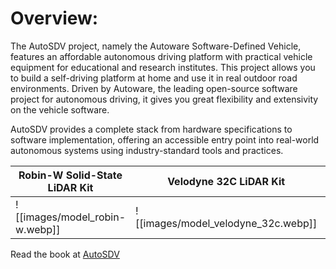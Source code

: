 
# Overview: 

The AutoSDV project, namely the Autoware Software-Defined Vehicle, features an affordable autonomous driving platform with practical vehicle equipment for educational and research institutes. This project allows you to build a self-driving platform at home and use it in real outdoor road environments. Driven by Autoware, the leading open-source software project for autonomous driving, it gives you great flexibility and extensivity on the vehicle software.

AutoSDV provides a complete stack from hardware specifications to software implementation, offering an accessible entry point into real-world autonomous systems using industry-standard tools and practices.

| Robin-W Solid-State LiDAR Kit | Velodyne 32C LiDAR Kit   | Cube1 LiDAR + MOXA 5G Kit | 
| ----------------------- | ----------------------- | ----------------------- |
| ![[images/model_robin-w.webp]] | ![[images/model_velodyne_32c.webp]] | ![[images/model_cube1_moxa-5g.webp]] | 

Read the book at [AutoSDV](https://newslabntu.github.io/autosdv-book/)